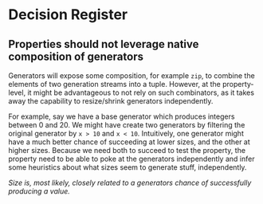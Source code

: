 # Decision Register

## Properties should not leverage native composition of generators

Generators will expose some composition, for example `zip`, to combine the elements of two generation streams into a tuple. However, at the property-level, it might be advantageous to not rely on such combinators, as it takes away the capability to resize/shrink generators independently.

For example, say we have a base generator which produces integers between 0 and 20. We might have create two generators by filtering the original generator by `x > 10` and `x < 10`. Intuitively, one generator might have a much better chance of succeeding at lower sizes, and the other at higher sizes. Because we need both to succeed to test the property, the property need to be able to poke at the generators independently and infer some heuristics about what sizes seem to generate stuff, independently.

_Size is, most likely, closely related to a generators chance of successfully producing a value._